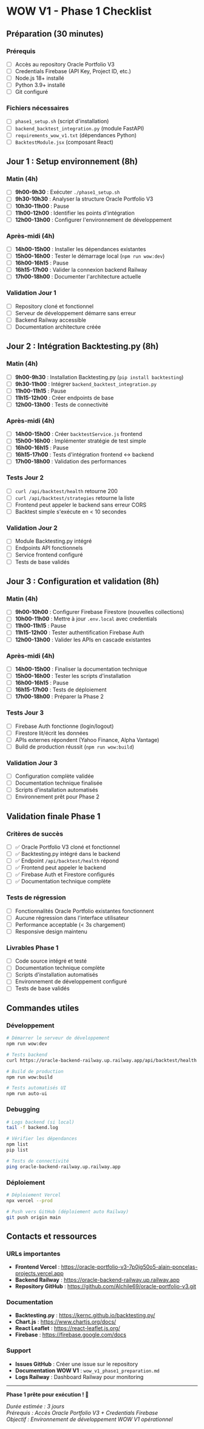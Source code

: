 # WOW V1 - Phase 1 Checklist

## Préparation (30 minutes)

### Prérequis
- [ ] Accès au repository Oracle Portfolio V3
- [ ] Credentials Firebase (API Key, Project ID, etc.)
- [ ] Node.js 18+ installé
- [ ] Python 3.9+ installé
- [ ] Git configuré

### Fichiers nécessaires
- [ ] `phase1_setup.sh` (script d'installation)
- [ ] `backend_backtest_integration.py` (module FastAPI)
- [ ] `requirements_wow_v1.txt` (dépendances Python)
- [ ] `BacktestModule.jsx` (composant React)

## Jour 1 : Setup environnement (8h)

### Matin (4h)
- [ ] **9h00-9h30** : Exécuter `./phase1_setup.sh`
- [ ] **9h30-10h30** : Analyser la structure Oracle Portfolio V3
- [ ] **10h30-11h00** : Pause
- [ ] **11h00-12h00** : Identifier les points d'intégration
- [ ] **12h00-13h00** : Configurer l'environnement de développement

### Après-midi (4h)
- [ ] **14h00-15h00** : Installer les dépendances existantes
- [ ] **15h00-16h00** : Tester le démarrage local (`npm run wow:dev`)
- [ ] **16h00-16h15** : Pause
- [ ] **16h15-17h00** : Valider la connexion backend Railway
- [ ] **17h00-18h00** : Documenter l'architecture actuelle

### Validation Jour 1
- [ ] Repository cloné et fonctionnel
- [ ] Serveur de développement démarre sans erreur
- [ ] Backend Railway accessible
- [ ] Documentation architecture créée

## Jour 2 : Intégration Backtesting.py (8h)

### Matin (4h)
- [ ] **9h00-9h30** : Installation Backtesting.py (`pip install backtesting`)
- [ ] **9h30-11h00** : Intégrer `backend_backtest_integration.py`
- [ ] **11h00-11h15** : Pause
- [ ] **11h15-12h00** : Créer endpoints de base
- [ ] **12h00-13h00** : Tests de connectivité

### Après-midi (4h)
- [ ] **14h00-15h00** : Créer `backtestService.js` frontend
- [ ] **15h00-16h00** : Implémenter stratégie de test simple
- [ ] **16h00-16h15** : Pause
- [ ] **16h15-17h00** : Tests d'intégration frontend ↔ backend
- [ ] **17h00-18h00** : Validation des performances

### Tests Jour 2
- [ ] `curl /api/backtest/health` retourne 200
- [ ] `curl /api/backtest/strategies` retourne la liste
- [ ] Frontend peut appeler le backend sans erreur CORS
- [ ] Backtest simple s'exécute en < 10 secondes

### Validation Jour 2
- [ ] Module Backtesting.py intégré
- [ ] Endpoints API fonctionnels
- [ ] Service frontend configuré
- [ ] Tests de base validés

## Jour 3 : Configuration et validation (8h)

### Matin (4h)
- [ ] **9h00-10h00** : Configurer Firebase Firestore (nouvelles collections)
- [ ] **10h00-11h00** : Mettre à jour `.env.local` avec credentials
- [ ] **11h00-11h15** : Pause
- [ ] **11h15-12h00** : Tester authentification Firebase Auth
- [ ] **12h00-13h00** : Valider les APIs en cascade existantes

### Après-midi (4h)
- [ ] **14h00-15h00** : Finaliser la documentation technique
- [ ] **15h00-16h00** : Tester les scripts d'installation
- [ ] **16h00-16h15** : Pause
- [ ] **16h15-17h00** : Tests de déploiement
- [ ] **17h00-18h00** : Préparer la Phase 2

### Tests Jour 3
- [ ] Firebase Auth fonctionne (login/logout)
- [ ] Firestore lit/écrit les données
- [ ] APIs externes répondent (Yahoo Finance, Alpha Vantage)
- [ ] Build de production réussit (`npm run wow:build`)

### Validation Jour 3
- [ ] Configuration complète validée
- [ ] Documentation technique finalisée
- [ ] Scripts d'installation automatisés
- [ ] Environnement prêt pour Phase 2

## Validation finale Phase 1

### Critères de succès
- [ ] ✅ Oracle Portfolio V3 cloné et fonctionnel
- [ ] ✅ Backtesting.py intégré dans le backend
- [ ] ✅ Endpoint `/api/backtest/health` répond
- [ ] ✅ Frontend peut appeler le backend
- [ ] ✅ Firebase Auth et Firestore configurés
- [ ] ✅ Documentation technique complète

### Tests de régression
- [ ] Fonctionnalités Oracle Portfolio existantes fonctionnent
- [ ] Aucune régression dans l'interface utilisateur
- [ ] Performance acceptable (< 3s chargement)
- [ ] Responsive design maintenu

### Livrables Phase 1
- [ ] Code source intégré et testé
- [ ] Documentation technique complète
- [ ] Scripts d'installation automatisés
- [ ] Environnement de développement configuré
- [ ] Tests de base validés

## Commandes utiles

### Développement
```bash
# Démarrer le serveur de développement
npm run wow:dev

# Tests backend
curl https://oracle-backend-railway.up.railway.app/api/backtest/health

# Build de production
npm run wow:build

# Tests automatisés UI
npm run auto-ui
```

### Debugging
```bash
# Logs backend (si local)
tail -f backend.log

# Vérifier les dépendances
npm list
pip list

# Tests de connectivité
ping oracle-backend-railway.up.railway.app
```

### Déploiement
```bash
# Déploiement Vercel
npx vercel --prod

# Push vers GitHub (déploiement auto Railway)
git push origin main
```

## Contacts et ressources

### URLs importantes
- **Frontend Vercel** : https://oracle-portfolio-v3-7p0jg50o5-alain-poncelas-projects.vercel.app
- **Backend Railway** : https://oracle-backend-railway.up.railway.app
- **Repository GitHub** : https://github.com/Alchile69/oracle-portfolio-v3.git

### Documentation
- **Backtesting.py** : https://kernc.github.io/backtesting.py/
- **Chart.js** : https://www.chartjs.org/docs/
- **React Leaflet** : https://react-leaflet.js.org/
- **Firebase** : https://firebase.google.com/docs

### Support
- **Issues GitHub** : Créer une issue sur le repository
- **Documentation WOW V1** : `wow_v1_phase1_preparation.md`
- **Logs Railway** : Dashboard Railway pour monitoring

---

**Phase 1 prête pour exécution ! 🚀**

*Durée estimée : 3 jours*  
*Prérequis : Accès Oracle Portfolio V3 + Credentials Firebase*  
*Objectif : Environnement de développement WOW V1 opérationnel*

